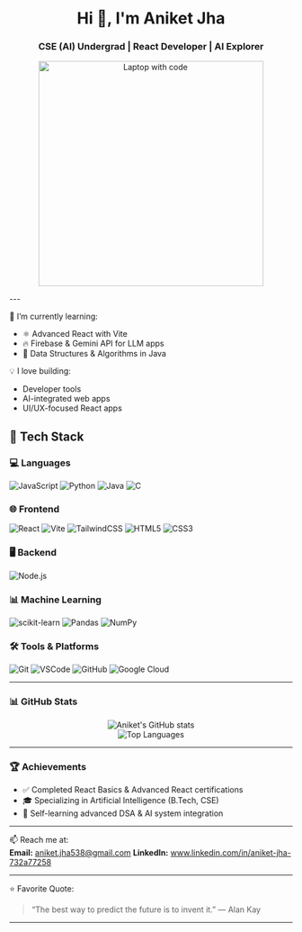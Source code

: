 <h1 align="center">Hi 👋, I'm Aniket Jha</h1>
<h3 align="center">CSE (AI) Undergrad | React Developer | AI Explorer</h3>


<p align="center">
 <img src="https://motionbgs.com/i/c/364x205/media/5597/laptop-with-code.jpg.webp" width="400" alt="Laptop with code" />
</p>
---

🌱 I’m currently learning:

- ⚛️ Advanced React with Vite
- 🔥 Firebase & Gemini API for LLM apps
- 🧮 Data Structures & Algorithms in Java 

💡 I love building:
- Developer tools
- AI-integrated web apps
- UI/UX-focused React apps

## 🧰 Tech Stack

### 💻 Languages
![JavaScript](https://img.shields.io/badge/-JavaScript-F7DF1E?style=flat&logo=javascript&logoColor=000)
![Python](https://img.shields.io/badge/-Python-3776AB?style=flat&logo=python&logoColor=fff)
![Java](https://img.shields.io/badge/-Java-007396?style=flat&logo=java&logoColor=fff)
![C](https://img.shields.io/badge/-C-00599C?style=flat&logo=c&logoColor=fff)

### 🌐 Frontend
![React](https://img.shields.io/badge/-React-61DAFB?style=flat&logo=react&logoColor=000)
![Vite](https://img.shields.io/badge/-Vite-646CFF?style=flat&logo=vite&logoColor=fff)
![TailwindCSS](https://img.shields.io/badge/-TailwindCSS-06B6D4?style=flat&logo=tailwindcss&logoColor=fff)
![HTML5](https://img.shields.io/badge/-HTML5-E34F26?style=flat&logo=html5&logoColor=fff)
![CSS3](https://img.shields.io/badge/-CSS3-1572B6?style=flat&logo=css3&logoColor=fff)

### 🖥 Backend
![Node.js](https://img.shields.io/badge/-Node.js-339933?style=flat&logo=node.js&logoColor=fff)


### 📊 Machine Learning
![scikit-learn](https://img.shields.io/badge/-Scikit--Learn-F7931E?style=flat&logo=scikit-learn&logoColor=fff)
![Pandas](https://img.shields.io/badge/-Pandas-150458?style=flat&logo=pandas&logoColor=fff)
![NumPy](https://img.shields.io/badge/-NumPy-013243?style=flat&logo=numpy&logoColor=fff)


### 🛠️ Tools & Platforms
![Git](https://img.shields.io/badge/-Git-F05032?style=flat&logo=git&logoColor=fff)
![VSCode](https://img.shields.io/badge/-VSCode-007ACC?style=flat&logo=visual-studio-code&logoColor=fff)
![GitHub](https://img.shields.io/badge/-GitHub-181717?style=flat&logo=github&logoColor=fff)
![Google Cloud](https://img.shields.io/badge/-Google%20Cloud-4285F4?style=flat&logo=googlecloud&logoColor=fff)


---

### 📊 GitHub Stats

<p align="center">
  <img src="https://github-readme-stats.vercel.app/api?username=aniketjha&show_icons=true&theme=radical" alt="Aniket's GitHub stats" />
  <br/>
  <img src="https://github-readme-stats.vercel.app/api/top-langs/?username=aniketjha&layout=compact&theme=radical" alt="Top Languages" />
</p>

---

### 🏆 Achievements

- ✅ Completed React Basics & Advanced React certifications
- 🎓 Specializing in Artificial Intelligence (B.Tech, CSE)
- 🔧 Self-learning advanced DSA & AI system integration

---
📫 Reach me at:  
**Email:** aniket.jha538@gmail.com 
**LinkedIn:** www.linkedin.com/in/aniket-jha-732a77258  


---

⭐️ Favorite Quote:

> “The best way to predict the future is to invent it.” — Alan Kay

---

